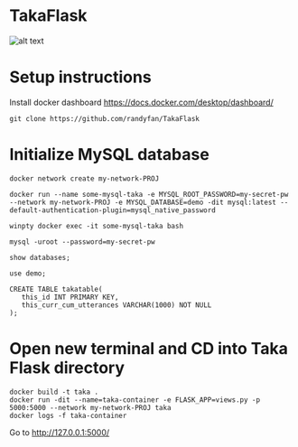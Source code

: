 # TakaFlask
![alt text](https://i.imgur.com/eMpdPSu.png)
# Setup instructions
Install docker dashboard https://docs.docker.com/desktop/dashboard/
```
git clone https://github.com/randyfan/TakaFlask
```

# Initialize MySQL database
```
docker network create my-network-PROJ

docker run --name some-mysql-taka -e MYSQL_ROOT_PASSWORD=my-secret-pw --network my-network-PROJ -e MYSQL_DATABASE=demo -dit mysql:latest --default-authentication-plugin=mysql_native_password

winpty docker exec -it some-mysql-taka bash

mysql -uroot --password=my-secret-pw

show databases;

use demo;

CREATE TABLE takatable(
   this_id INT PRIMARY KEY,
   this_curr_cum_utterances VARCHAR(1000) NOT NULL
);

```

# Open new terminal and CD into Taka Flask directory
```
docker build -t taka .
docker run -dit --name=taka-container -e FLASK_APP=views.py -p 5000:5000 --network my-network-PROJ taka
docker logs -f taka-container
```




Go to http://127.0.0.1:5000/

